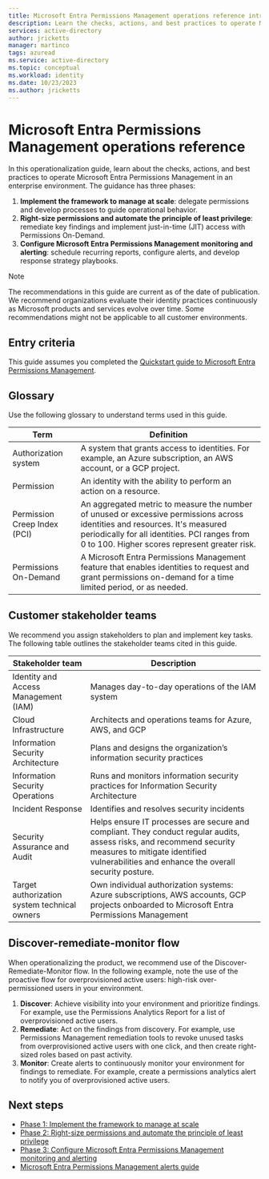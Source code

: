 ```yaml
---
title: Microsoft Entra Permissions Management operations reference introduction
description: Learn the checks, actions, and best practices to operate Microsoft Entra Permissions Management in an enterprise environment
services: active-directory
author: jricketts
manager: martinco
tags: azuread
ms.service: active-directory
ms.topic: conceptual
ms.workload: identity
ms.date: 10/23/2023
ms.author: jricketts
---
```


# Microsoft Entra Permissions Management operations reference

In this operationalization guide, learn about the checks, actions, and best practices to operate Microsoft Entra Permissions Management in an enterprise environment. The guidance has three phases: 

1. **Implement the framework to manage at scale**: delegate permissions and develop processes to guide operational behavior.
2. **Right-size permissions and automate the principle of least privilege**: remediate key findings and implement just-in-time (JIT) access with Permissions On-Demand.
3. **Configure Microsoft Entra Permissions Management monitoring and alerting**: schedule recurring reports, configure alerts, and develop response strategy playbooks. 

>[!NOTE]
> The recommendations in this guide are current as of the date of publication. We recommend organizations evaluate their identity practices continuously as Microsoft products and services evolve over time. Some recommendations might not be applicable to all customer environments.

## Entry criteria

This guide assumes you completed the [Quickstart guide to Microsoft Entra Permissions Management](~/permissions-management/permissions-management-quickstart-guide.md).

## Glossary

Use the following glossary to understand terms used in this guide.

|Term|Definition|
|---|---|
|Authorization system|A system that grants access to identities. For example, an Azure subscription, an AWS account, or a GCP project.|
|Permission|An identity with the ability to perform an action on a resource.|
|Permission Creep Index (PCI)|An aggregated metric to measure the number of unused or excessive permissions across identities and resources. It's measured periodically for all identities. PCI ranges from 0 to 100. Higher scores represent greater risk.|
|Permissions On-Demand|A Microsoft Entra Permissions Management feature that enables identities to request and grant permissions on-demand for a time limited period, or as needed.|

## Customer stakeholder teams

We recommend you assign stakeholders to plan and implement key tasks. The following table outlines the stakeholder teams cited in this guide.

|Stakeholder team|Description|
|---|---|
|Identity and Access Management (IAM)|Manages day-to-day operations of the IAM system|
|Cloud Infrastructure|Architects and operations teams for Azure, AWS, and GCP|
|Information Security Architecture|Plans and designs the organization’s information security practices|
|Information Security Operations|Runs and monitors information security practices for Information Security Architecture|
|Incident Response|Identifies and resolves security incidents|
|Security Assurance and Audit|Helps ensure IT processes are secure and compliant. They conduct regular audits, assess risks, and recommend security measures to mitigate identified vulnerabilities and enhance the overall security posture.|
|Target authorization system technical owners|Own individual authorization systems: Azure subscriptions, AWS accounts, GCP projects onboarded to Microsoft Entra Permissions Management|

## Discover-remediate-monitor flow

When operationalizing the product, we recommend use of the Discover-Remediate-Monitor flow. In the following example, note the use of the proactive flow for overprovisioned active users: high-risk over-permissioned users in your environment.

1. **Discover**: Achieve visibility into your environment and prioritize findings. For example, use the Permissions Analytics Report for a list of overprovisioned active users. 
2. **Remediate**: Act on the findings from discovery. For example, use Permissions Management remediation tools to revoke unused tasks from overprovisioned active users with one click, and then create right-sized roles based on past activity.
3. **Monitor**: Create alerts to continuously monitor your environment for findings to remediate. For example, create a permissions analytics alert to notify you of overprovisioned active users.

## Next steps

* [Phase 1: Implement the framework to manage at scale](permissions-manage-ops-guide-one.md)
* [Phase 2: Right-size permissions and automate the principle of least privilege](permissions-manage-ops-guide-two.md)
* [Phase 3: Configure Microsoft Entra Permissions Management monitoring and alerting](permissions-manage-ops-guide-three.md)
* [Microsoft Entra Permissions Management alerts guide](permissions-manage-ops-guide-alerts.md)
